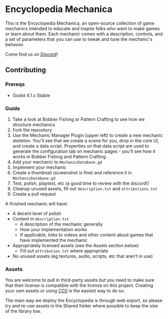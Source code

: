 # Encyclopedia Mechanica

This is the Encyclopedia Mechanica, an open-source collection of game mechanics intended to educate and inspire folks who want to make games or learn about them. Each mechanic comes with a description, controls, and a set of parameters that you can use to tweak and tune the mechanic's behavior.

Come find us on [Discord](https://discord.gg/6HYYNwq4FS)!

## Contributing

### Prereqs
* Godot 4.1.x Stable

### Guide

1) Take a look at Bobber Fishing or Pattern Crafting to see how we structure mechanics
1) Fork the repository
1) Use the Mechanic Manager Plugin (upper left) to create a new mechanic skeleton. You'll see that we create a scene for you, drop in the core UI, and create a data script. Properties on that data script are used to generate the configuration tab on mechanic pages - you'll see how it works in Bobber Fishing and Pattern Crafting.
1) Add your mechanic to `MechanicDatabase.gd`
1) Implement your mechanic
1) Create a thumbnail (screenshot is fine) and reference it in `MechanicDatabase.gd`
1) Test, polish, playtest, etc (a good time to review with the discord!)
1) Cleanup unused assets, fill out `description.txt` and `attributions.txt`
1) Create a pull request

A finished mechanic will have:
* A decent level of polish
* Content in `description.txt`
  * A description of the mechanic generally
  * How your implementation works
  * If applicable, links to videos and other content about games that have implemented the mechanic
* Appropriately licensed assets (see the Assets section below)
  * Fill out `attribution.txt` where appropriate
* No unused assets (eg textures, audio, scripts, etc that aren't in use)

### Assets
You are welcome to pull in third-party assets but you need to make sure that their license is compatible with the license on this project. Creating your own assets or using [CC0](https://creativecommons.org/share-your-work/public-domain/cc0/) is the easiest way to do so.

The main way we deploy the Encyclopedia is through web export, so please try and re-use assets in the Shared folder where possible to keep the size of the library low.
